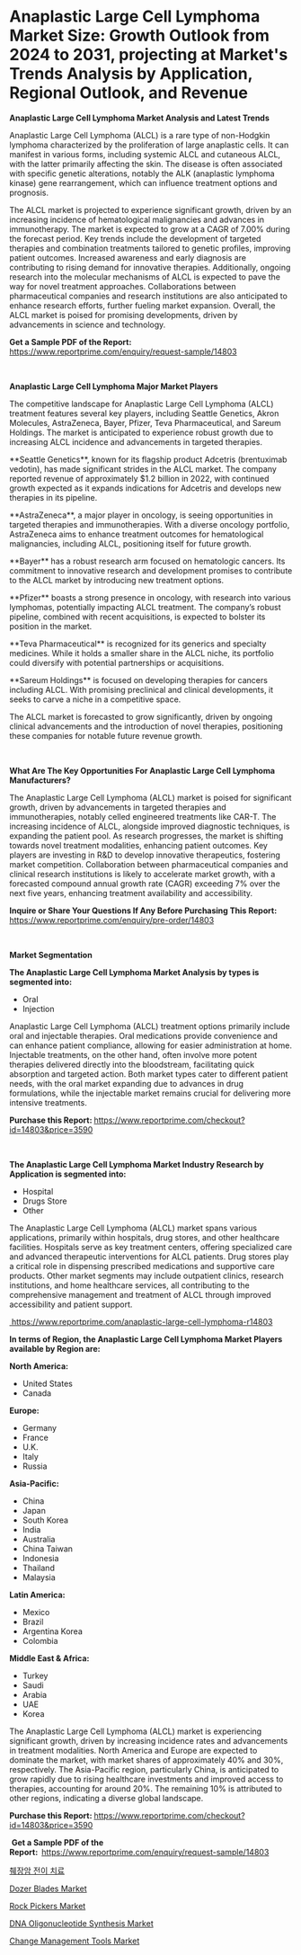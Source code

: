 <p><h1>Anaplastic Large Cell Lymphoma Market Size: Growth Outlook from 2024 to 2031, projecting at Market's Trends Analysis by Application, Regional Outlook, and Revenue</h1></p><p><strong>Anaplastic Large Cell Lymphoma Market Analysis and Latest Trends</strong></p>
<p><p>Anaplastic Large Cell Lymphoma (ALCL) is a rare type of non-Hodgkin lymphoma characterized by the proliferation of large anaplastic cells. It can manifest in various forms, including systemic ALCL and cutaneous ALCL, with the latter primarily affecting the skin. The disease is often associated with specific genetic alterations, notably the ALK (anaplastic lymphoma kinase) gene rearrangement, which can influence treatment options and prognosis. </p><p>The ALCL market is projected to experience significant growth, driven by an increasing incidence of hematological malignancies and advances in immunotherapy. The market is expected to grow at a CAGR of 7.00% during the forecast period. Key trends include the development of targeted therapies and combination treatments tailored to genetic profiles, improving patient outcomes. Increased awareness and early diagnosis are contributing to rising demand for innovative therapies. Additionally, ongoing research into the molecular mechanisms of ALCL is expected to pave the way for novel treatment approaches. Collaborations between pharmaceutical companies and research institutions are also anticipated to enhance research efforts, further fueling market expansion. Overall, the ALCL market is poised for promising developments, driven by advancements in science and technology.</p></p>
<p><strong>Get a Sample PDF of the Report:&nbsp;</strong> <a href="https://www.reportprime.com/enquiry/request-sample/14803">https://www.reportprime.com/enquiry/request-sample/14803</a></p>
<p>&nbsp;</p>
<p><strong>Anaplastic Large Cell Lymphoma Major Market Players</strong></p>
<p><p>The competitive landscape for Anaplastic Large Cell Lymphoma (ALCL) treatment features several key players, including Seattle Genetics, Akron Molecules, AstraZeneca, Bayer, Pfizer, Teva Pharmaceutical, and Sareum Holdings. The market is anticipated to experience robust growth due to increasing ALCL incidence and advancements in targeted therapies.</p><p>**Seattle Genetics**, known for its flagship product Adcetris (brentuximab vedotin), has made significant strides in the ALCL market. The company reported revenue of approximately $1.2 billion in 2022, with continued growth expected as it expands indications for Adcetris and develops new therapies in its pipeline.</p><p>**AstraZeneca**, a major player in oncology, is seeing opportunities in targeted therapies and immunotherapies. With a diverse oncology portfolio, AstraZeneca aims to enhance treatment outcomes for hematological malignancies, including ALCL, positioning itself for future growth.</p><p>**Bayer** has a robust research arm focused on hematologic cancers. Its commitment to innovative research and development promises to contribute to the ALCL market by introducing new treatment options.</p><p>**Pfizer** boasts a strong presence in oncology, with research into various lymphomas, potentially impacting ALCL treatment. The company’s robust pipeline, combined with recent acquisitions, is expected to bolster its position in the market.</p><p>**Teva Pharmaceutical** is recognized for its generics and specialty medicines. While it holds a smaller share in the ALCL niche, its portfolio could diversify with potential partnerships or acquisitions.</p><p>**Sareum Holdings** is focused on developing therapies for cancers including ALCL. With promising preclinical and clinical developments, it seeks to carve a niche in a competitive space.</p><p>The ALCL market is forecasted to grow significantly, driven by ongoing clinical advancements and the introduction of novel therapies, positioning these companies for notable future revenue growth.</p></p>
<p>&nbsp;</p>
<p><strong>What Are The Key Opportunities For Anaplastic Large Cell Lymphoma Manufacturers?</strong></p>
<p><p>The Anaplastic Large Cell Lymphoma (ALCL) market is poised for significant growth, driven by advancements in targeted therapies and immunotherapies, notably celled engineered treatments like CAR-T. The increasing incidence of ALCL, alongside improved diagnostic techniques, is expanding the patient pool. As research progresses, the market is shifting towards novel treatment modalities, enhancing patient outcomes. Key players are investing in R&D to develop innovative therapeutics, fostering market competition. Collaboration between pharmaceutical companies and clinical research institutions is likely to accelerate market growth, with a forecasted compound annual growth rate (CAGR) exceeding 7% over the next five years, enhancing treatment availability and accessibility.</p></p>
<p><strong>Inquire or Share Your Questions If Any Before Purchasing This Report:</strong> <a href="https://www.reportprime.com/enquiry/pre-order/14803">https://www.reportprime.com/enquiry/pre-order/14803</a></p>
<p>&nbsp;</p>
<p><strong>Market Segmentation</strong></p>
<p><strong>The Anaplastic Large Cell Lymphoma Market Analysis by types is segmented into:</strong></p>
<p><ul><li>Oral</li><li>Injection</li></ul></p>
<p><p>Anaplastic Large Cell Lymphoma (ALCL) treatment options primarily include oral and injectable therapies. Oral medications provide convenience and can enhance patient compliance, allowing for easier administration at home. Injectable treatments, on the other hand, often involve more potent therapies delivered directly into the bloodstream, facilitating quick absorption and targeted action. Both market types cater to different patient needs, with the oral market expanding due to advances in drug formulations, while the injectable market remains crucial for delivering more intensive treatments.</p></p>
<p><strong>Purchase this Report:&nbsp;</strong><a href="https://www.reportprime.com/checkout?id=14803&price=3590">https://www.reportprime.com/checkout?id=14803&price=3590</a></p>
<p>&nbsp;</p>
<p><strong>The Anaplastic Large Cell Lymphoma Market Industry Research by Application is segmented into:</strong></p>
<p><ul><li>Hospital</li><li>Drugs Store</li><li>Other</li></ul></p>
<p><p>The Anaplastic Large Cell Lymphoma (ALCL) market spans various applications, primarily within hospitals, drug stores, and other healthcare facilities. Hospitals serve as key treatment centers, offering specialized care and advanced therapeutic interventions for ALCL patients. Drug stores play a critical role in dispensing prescribed medications and supportive care products. Other market segments may include outpatient clinics, research institutions, and home healthcare services, all contributing to the comprehensive management and treatment of ALCL through improved accessibility and patient support.</p></p>
<p><a href="https://www.reportprime.com/anaplastic-large-cell-lymphoma-r14803">&nbsp;https://www.reportprime.com/anaplastic-large-cell-lymphoma-r14803</a></p>
<p><strong>In terms of Region, the Anaplastic Large Cell Lymphoma Market Players available by Region are:</strong></p>
<p>
    <p> <strong> North America: </strong>
        <ul>
            <li>United States</li>
            <li>Canada</li>
        </ul>
        </p> 
    <p> <strong> Europe: </strong>
        <ul>
            <li>Germany</li>
            <li>France</li>
            <li>U.K.</li>
            <li>Italy</li>
            <li>Russia</li>
        </ul>
        </p> 
    <p> <strong> Asia-Pacific: </strong>
        <ul>
            <li>China</li>
            <li>Japan</li>
            <li>South Korea</li>
            <li>India</li>
            <li>Australia</li>
            <li>China Taiwan</li>
            <li>Indonesia</li>
            <li>Thailand</li>
            <li>Malaysia</li>
        </ul>
        </p> 
    <p> <strong> Latin America: </strong>
        <ul>
            <li>Mexico</li>
            <li>Brazil</li>
            <li>Argentina Korea</li>
            <li>Colombia</li>
        </ul>
        </p> 
    <p> <strong> Middle East & Africa: </strong>
        <ul>
            <li>Turkey</li>
            <li>Saudi</li>
            <li>Arabia</li>
            <li>UAE</li>
            <li>Korea</li>
        </ul>
    </p>
    </p>
<p><p>The Anaplastic Large Cell Lymphoma (ALCL) market is experiencing significant growth, driven by increasing incidence rates and advancements in treatment modalities. North America and Europe are expected to dominate the market, with market shares of approximately 40% and 30%, respectively. The Asia-Pacific region, particularly China, is anticipated to grow rapidly due to rising healthcare investments and improved access to therapies, accounting for around 20%. The remaining 10% is attributed to other regions, indicating a diverse global landscape.</p></p>
<p><strong>Purchase this Report: </strong><a href="https://www.reportprime.com/checkout?id=14803&price=3590">https://www.reportprime.com/checkout?id=14803&price=3590</a></p>
<p>&nbsp;<strong>Get a Sample PDF of the Report:&nbsp;&nbsp;</strong><a href="https://www.reportprime.com/enquiry/request-sample/14803">https://www.reportprime.com/enquiry/request-sample/14803</a></p>
<p><strong></strong></p>
<p><p><a href="https://medium.com/@avaoneill70/pancreatic-cancer-metastasis-treatment-market-%EC%9D%98-%EA%B8%80%EB%A1%9C%EB%B2%8C-%EC%8B%9C%EC%9E%A5-%EA%B0%9C%EC%9A%94%EB%8A%94-%EC%A0%84-%EC%84%B8%EA%B3%84-%EB%B0%8F-%EC%A3%BC%EC%9A%94-%EC%8B%9C%EC%9E%A5%EC%9D%98-%EC%82%B0%EC%97%85%EC%97%90-%EC%98%81%ED%96%A5%EC%9D%84-%EB%AF%B8%EC%B9%98%EB%8A%94-%EC%A3%BC%EC%9A%94-%ED%8A%B8%EB%A0%8C%EB%93%9C%EC%97%90-%EB%8C%80%ED%95%9C-835fa3081f3d">췌장암 전이 치료</a></p><p><a href="https://issuu.com/reportprime-2/docs/dozer-blades-market-size-2030.pptx_8ec60c30eb83e5">Dozer Blades Market</a></p><p><a href="https://issuu.com/reportprime-2/docs/rock-pickers-market-size-2030.pptx_25158d01633999">Rock Pickers Market</a></p><p><a href="https://github.com/MatthewHernandez403/Market-Research-Report-List-1/blob/main/dna-oligonucleotide-synthesis-market.md">DNA Oligonucleotide Synthesis Market</a></p><p><a href="https://www.linkedin.com/pulse/change-management-tools-market-global-regional-analysis-lfppc?trackingId=hTbPe8gyRPug53FsYLhFxQ%3D%3D">Change Management Tools Market</a></p></p>